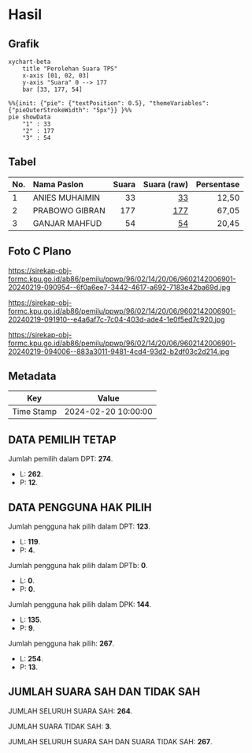 # Hasil

## Grafik

```mermaid
xychart-beta
    title "Perolehan Suara TPS"
    x-axis [01, 02, 03]
    y-axis "Suara" 0 --> 177
    bar [33, 177, 54]
```

```mermaid
%%{init: {"pie": {"textPosition": 0.5}, "themeVariables": {"pieOuterStrokeWidth": "5px"}} }%%
pie showData
    "1" : 33
    "2" : 177
    "3" : 54
```

## Tabel

| No. | Nama Paslon    | Suara | Suara (raw) | Persentase |
|:--- |:-------------- | -----:| -----------:| ----------:|
| 1   | ANIES MUHAIMIN | 33    | [33][p-1]   | 12,50      |
| 2   | PRABOWO GIBRAN | 177   | [177][p-2]  | 67,05      |
| 3   | GANJAR MAHFUD  | 54    | [54][p-3]   | 20,45      |


[p-1]: https://github.com/gigit-pemilu/pemilu-2024-96-papua-barat-daya/blob/main/pilpres/hitung-suara/sub/96-papua-barat-daya/sub/02-sorong-selatan/sub/14-kais/sub/2006-sumano/sub/901-tps/sub/paslon-1.txt
[p-2]: https://github.com/gigit-pemilu/pemilu-2024-96-papua-barat-daya/blob/main/pilpres/hitung-suara/sub/96-papua-barat-daya/sub/02-sorong-selatan/sub/14-kais/sub/2006-sumano/sub/901-tps/sub/paslon-2.txt
[p-3]: https://github.com/gigit-pemilu/pemilu-2024-96-papua-barat-daya/blob/main/pilpres/hitung-suara/sub/96-papua-barat-daya/sub/02-sorong-selatan/sub/14-kais/sub/2006-sumano/sub/901-tps/sub/paslon-3.txt

## Foto C Plano

https://sirekap-obj-formc.kpu.go.id/ab86/pemilu/ppwp/96/02/14/20/06/9602142006901-20240219-090954--6f0a6ee7-3442-4617-a692-7183e42ba69d.jpg

https://sirekap-obj-formc.kpu.go.id/ab86/pemilu/ppwp/96/02/14/20/06/9602142006901-20240219-091910--e4a6af7c-7c04-403d-ade4-1e0f5ed7c920.jpg

https://sirekap-obj-formc.kpu.go.id/ab86/pemilu/ppwp/96/02/14/20/06/9602142006901-20240219-094006--883a3011-9481-4cd4-93d2-b2df03c2d214.jpg


## Metadata

| Key        | Value               |
| ---------- | ------------------- |
| Time Stamp | 2024-02-20 10:00:00 |


## DATA PEMILIH TETAP

Jumlah pemilih dalam DPT: **274**.
 * L: **262**.
 * P: **12**.

## DATA PENGGUNA HAK PILIH

Jumlah pengguna hak pilih dalam DPT: **123**.
 * L: **119**.
 * P: **4**.

Jumlah pengguna hak pilih dalam DPTb: **0**.
 * L: **0**.
 * P: **0**.

Jumlah pengguna hak pilih dalam DPK: **144**.
 * L: **135**.
 * P: **9**.

Jumlah pengguna hak pilih: **267**.
 * L: **254**.
 * P: **13**.

## JUMLAH SUARA SAH DAN TIDAK SAH

JUMLAH SELURUH SUARA SAH: **264**.

JUMLAH SUARA TIDAK SAH: **3**.

JUMLAH SELURUH SUARA SAH DAN SUARA TIDAK SAH: **267**.


